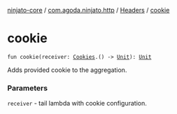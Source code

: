 [ninjato-core](../../index.md) / [com.agoda.ninjato.http](../index.md) / [Headers](index.md) / [cookie](./cookie.md)

# cookie

`fun cookie(receiver: `[`Cookies`](../-cookies/index.md)`.() -> `[`Unit`](https://kotlinlang.org/api/latest/jvm/stdlib/kotlin/-unit/index.html)`): `[`Unit`](https://kotlinlang.org/api/latest/jvm/stdlib/kotlin/-unit/index.html)

Adds provided cookie to the aggregation.

### Parameters

`receiver` - tail lambda with cookie configuration.